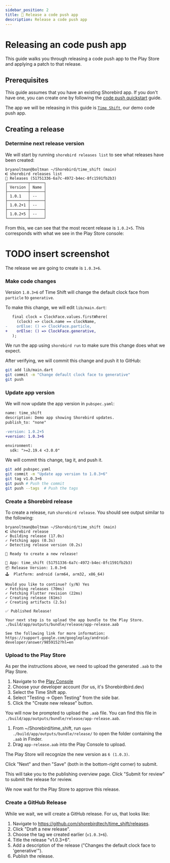 ```yaml
---
sidebar_position: 2
title: 🚢 Release a code push app
description: Release a code push app
---
```


# Releasing an code push app

This guide walks you through releasing a code push app to the Play Store and applying a patch to that release.

## Prerequisites

This guide assumes that you have an existing Shorebird app. If you don't have one, you can create one by following the [code push quickstart](../code-push-quickstart/) guide.

The app we will be releasing in this guide is [`Time Shift`](https://github.com/shorebirdtech/time_shift/), our demo code push app.

## Creating a release

### Determine next release version

We will start by running `shorebird releases list` to see what releases have been created:

```
bryanoltman@boltman ~/Shorebird/time_shift (main)
⑆ shorebird releases list
🚀 Releases (51751336-6a7c-4972-b4ec-8fc1591fb2b3)
┌─────────┬──────┐
│ Version │ Name │
├─────────┼──────┤
│ 1.0.1   │ --   │
├─────────┼──────┤
│ 1.0.2+1 │ --   │
├─────────┼──────┤
│ 1.0.2+5 │ --   │
└─────────┴──────┘
```

From this, we can see that the most recent release is `1.0.2+5`. This corresponds with what we see in the Play Store console:

# TODO insert screenshot

The release we are going to create is `1.0.3+6`.

### Make code changes

Version `1.0.3+6` of Time Shift will change the default clock face from `particle` to `generative`.

To make this change, we will edit `lib/main.dart`:

```diff
   final clock = ClockFace.values.firstWhere(
     (clock) => clock.name == clockName,
-    orElse: () => ClockFace.particle,
+    orElse: () => ClockFace.generative,
   );
```

We run the app using `shorebird run` to make sure this change does what we expect.

After verifying, we will commit this change and push it to GitHub:

```sh
git add lib/main.dart
git commit -m "Change default clock face to generative"
git push
```

### Update app version

We will now update the app version in `pubspec.yaml`:

```diff
name: time_shift
description: Demo app showing Shorebird updates.
publish_to: "none"

-version: 1.0.2+5
+version: 1.0.3+6

environment:
  sdk: ">=2.19.4 <3.0.0"
```

We will commit this change, tag it, and push it.

```sh
git add pubspec.yaml
git commit -m "Update app version to 1.0.3+6"
git tag v1.0.3+6
git push # Push the commit
git push --tags  # Push the tags
```

### Create a Shorebird release

To create a release, run `shorebird release`. You should see output similar to the following:

```
bryanoltman@boltman ~/Shorebird/time_shift (main)
⑆ shorebird release
✓ Building release (17.0s)
✓ Fetching apps (0.3s)
✓ Detecting release version (0.2s)

🚀 Ready to create a new release!

📱 App: time_shift (51751336-6a7c-4972-b4ec-8fc1591fb2b3)
📦 Release Version: 1.0.3+6
🕹️  Platform: android (arm64, arm32, x86_64)

Would you like to continue? (y/N) Yes
✓ Fetching releases (70ms)
✓ Fetching Flutter revision (22ms)
✓ Creating release (61ms)
✓ Creating artifacts (2.5s)

✅ Published Release!

Your next step is to upload the app bundle to the Play Store.
./build/app/outputs/bundle/release/app-release.aab

See the following link for more information:
https://support.google.com/googleplay/android-developer/answer/9859152?hl=en
```

### Upload to the Play Store

As per the instructions above, we need to upload the generated `.aab` to the Play Store.

1. Navigate to the [Play Console](https://play.google.com/console/developers)
1. Choose your developer account (for us, it's Shorebirdbird.dev)
1. Select the Time Shift app.
1. Select "Testing -> Open Testing" from the side bar.
1. Click the "Create new release" button.

You will now be prompted to upload the `.aab` file. You can find this file in `./build/app/outputs/bundle/release/app-release.aab`.

1. From ~/Shorebird/time_shift, run `open ./build/app/outputs/bundle/release/` to open the folder containing the `.aab` in Finder.
1. Drag `app-release.aab` into the Play Console to upload.

The Play Store will recognize the new version as `6 (1.0.3)`.

Click "Next" and then "Save" (both in the bottom-right corner) to submit.

This will take you to the publishing overview page. Click "Submit for review" to submit the release for review.

We now wait for the Play Store to approve this release.

### Create a GitHub Release

While we wait, we will create a GitHub release. For us, that looks like:

1. Navigate to https://github.com/shorebirdtech/time_shift/releases.
1. Click "Draft a new release".
1. Choose the tag we created earlier (`v1.0.3+6`).
1. Title the release "v1.0.3+6".
1. Add a description of the release ("Changes the default clock face to 'generative'").
1. Publish the release.
